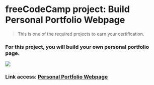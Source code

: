 # freeCodeCamp project: Build Personal Portfolio Webpage

> This is one of the required projects to earn your certification.

### For this project, you will build your own personal portfolio page.

<img src="https://designingforuncertainty.com/wp-content/uploads/2020/10/maxresdefault-27.jpg">

### Link access: <a href="https://hiimking1509.github.io/freeCodeCamp-build-Personal-Portfolio-Webpage/">Personal Portfolio Webpage</a>
